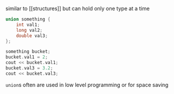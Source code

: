 similar to [[structures]] but can hold only one type at a time

```c++
union something {
	int val1;
	long val2;
	double val3;
};

something bucket;
bucket.val1 = 2;
cout << bucket.val1;
bucket.val3 = 3.2;
cout << bucket.val3;
```

`union`s often are used in low level programming or for space saving